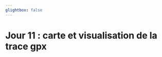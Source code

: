 ```yaml
---
glightbox: false
---
```


# Jour 11 : carte et visualisation de la trace gpx

<style> #map { width: auto; height: 400px; margin: 0;} </style>

<div id="map"></div>

<script> 
var mygpxurl = "/f3/fr/assets/gpx/GPX11.gpx";
</script>

<script src="/f3/fr/javascripts/mygpx.js"> </script>

